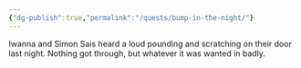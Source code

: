 ```yaml
---
{"dg-publish":true,"permalink":"/quests/bump-in-the-night/"}
---
```


Iwanna and Simon Sais heard a loud pounding and scratching on their door last night.  Nothing got through, but whatever it was wanted in badly.